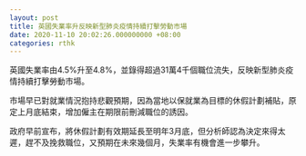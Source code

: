 ```yaml
---
layout: post
title: 英國失業率升反映新型肺炎疫情持續打擊勞動市場
date: 2020-11-10 20:02:26.000000000 +08:00
categories: rthk
---
```


英國失業率由4.5%升至4.8%，並錄得超過31萬4千個職位流失，反映新型肺炎疫情持續打擊勞動市場。

市場早已對就業情況抱持悲觀預期，因為當地以保就業為目標的休假計劃補貼，原定上月底結束，增加僱主在期限前刪減職位的誘因。

政府早前宣布，將休假計劃有效期延長至明年3月底，但分析師認為決定來得太遲，趕不及挽救職位，又預期在未來幾個月，失業率有機會進一步攀升。
